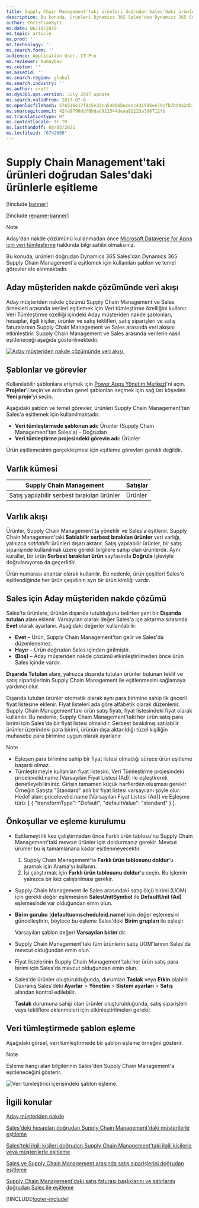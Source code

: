 ```yaml
---
title: Supply Chain Management'taki ürünleri doğrudan Sales'daki ürünlerle eşitleme
description: Bu konuda, ürünleri Dynamics 365 Sales'dan Dynamics 365 Supply Chain Management'a eşitlemek için kullanılan şablon ve temel görevler ele alınmaktadır.
author: ChristianRytt
ms.date: 06/10/2019
ms.topic: article
ms.prod: ''
ms.technology: ''
ms.search.form: ''
audience: Application User, IT Pro
ms.reviewer: kamaybac
ms.custom: ''
ms.assetid: ''
ms.search.region: global
ms.search.industry: ''
ms.author: crytt
ms.dyn365.ops.version: July 2017 update
ms.search.validFrom: 2017-07-8
ms.openlocfilehash: 576516e17f015e33ca54bb6beceec43158bee79cfb7bd9a2db132085674bc035
ms.sourcegitcommit: 42fe9790ddf0bdad911544deaa82123a396712fb
ms.translationtype: HT
ms.contentlocale: tr-TR
ms.lasthandoff: 08/05/2021
ms.locfileid: "6742668"
---
```

# <a name="synchronize-products-directly-from-supply-chain-management-to-products-in-sales"></a>Supply Chain Management'taki ürünleri doğrudan Sales'daki ürünlerle eşitleme

[!include [banner](../includes/banner.md)]

[!include [rename-banner](~/includes/cc-data-platform-banner.md)]

> [!NOTE]
> Aday'dan nakde çözümünü kullanmadan önce [Microsoft Dataverse for Apps için veri tümleştirme](/powerapps/administrator/data-integrator) hakkında bilgi sahibi olmalısınız.

Bu konuda, ürünleri doğrudan Dynamics 365 Sales'dan Dynamics 365 Supply Chain Management'a eşitlemek için kullanılan şablon ve temel görevler ele alınmaktadır.

## <a name="data-flow-in-prospect-to-cash"></a>Aday müşteriden nakde çözümünde veri akışı

Aday müşteriden nakde çözümü Supply Chain Management ve Sales örnekleri arasında verileri eşitlemek için Veri tümleştirme özelliğini kullanır. Veri Tümleştirme özelliği içindeki Aday müşteriden nakde şablonları, hesaplar, ilgili kişiler, ürünler ve satış teklifleri, satış siparişleri ve satış faturalarının Supply Chain Management ve Sales arasında veri akışını etkinleştirir. Supply Chain Management ve Sales arasında verilerin nasıl eşitleneceği aşağıda gösterilmektedir.

[![Aday müşteriden nakde çözümünde veri akışı.](./media/prospect-to-cash-data-flow.png)](./media/prospect-to-cash-data-flow.png)

## <a name="templates-and-tasks"></a>Şablonlar ve görevler

Kullanılabilir şablonlara erişmek için [Power Apps Yönetim Merkezi](https://admin.powerapps.com/dataintegration)'ni açın. **Projeler**'i seçin ve ardından genel şablonları seçmek için sağ üst köşeden **Yeni proje**'yi seçin.

Aşağıdaki şablon ve temel görevler, ürünleri Supply Chain Management'tan Sales'a eşitlemek için kullanılmaktadır.

- **Veri tümleştirmede şablonun adı:** Ürünler (Supply Chain Management'tan Sales'a) - Doğrudan
- **Veri tümleştirme projesindeki görevin adı:** Ürünler

Ürün eşitlemesinin gerçekleşmesi için eşitleme görevleri gerekli değildir.

## <a name="entity-set"></a>Varlık kümesi

| Supply Chain Management    | Satışlar    |
|----------------------------|----------|
| Satış yapılabilir serbest bırakılan ürünler | Ürünler |

## <a name="entity-flow"></a>Varlık akışı

Ürünler, Supply Chain Management'ta yönetilir ve Sales'a eşitlenir. Supply Chain Management'taki **Satılabilir serbest bırakılan ürünler** veri varlığı, yalnızca *satılabilir* ürünleri dışarı aktarır. Satış yapılabilir ürünler, bir satış siparişinde kullanılmak üzere gerekli bilgilere sahip olan ürünlerdir. Aynı kurallar, bir ürün **Serbest bırakılan ürün** sayfasında **Doğrula** işleviyle doğrulanıyorsa da geçerlidir.

Ürün numarası anahtar olarak kullanılır. Bu nedenle, ürün çeşitleri Sales'e eşitlendiğinde her ürün çeşidinin ayrı bir ürün kimliği vardır.

## <a name="prospect-to-cash-solution-for-sales"></a>Sales için Aday müşteriden nakde çözümü

Sales'ta ürünlere, ürünün dışarıda tutulduğunu belirten yeni bir **Dışarıda tutulan** alanı eklenir. Varsayılan olarak değer Sales'a içe aktarma sırasında **Evet** olarak ayarlanır. Aşağıdaki değerler kullanılabilir:

- **Evet** – Ürün, Supply Chain Management'tan gelir ve Sales'da düzenlenemez.
- **Hayır** – Ürün doğrudan Sales içinden girilmiştir.
- **(Boş)** – Aday müşteriden nakde çözümü etkinleştirilmeden önce ürün Sales içinde vardır.

**Dışarıda Tutulan** alanı, yalnızca dışarıda tutulan ürünler bulunan teklif ve satış siparişlerinin Supply Chain Management ile eşitlenmesini sağlamaya yardımcı olur.

Dışarıda tutulan ürünler otomatik olarak aynı para birimine sahip ilk geçerli fiyat listesine eklenir. Fiyat listeleri ada göre alfabetik olarak düzenlenir. Supply Chain Management'taki ürün satış fiyatı, fiyat listesindeki fiyat olarak kullanılır. Bu nedenle, Supply Chain Management'taki her ürün satış para birimi için Sales'da bir fiyat listesi olmalıdır. Serbest bırakılmış satılabilir ürünler üzerindeki para birimi, ürünün dışa aktarıldığı tüzel kişiliğin muhasebe para birimine uygun olarak ayarlanır.

> [!NOTE]
> - Eşleşen para birimine sahip bir fiyat listesi olmadığı sürece ürün eşitleme başarılı olmaz.
> - Tümleştirmeyle kullanılan fiyat listesini, Veri Tümleştirme projesindeki pricelevelid.name [Varsayılan Fiyat Listesi (Ad)] ile eşleştirerek denetleyebilirsiniz. Girişin tamamen küçük harflerden oluşması gerekir. Örneğin Satışta "Standard" adlı bir fiyat listesi varsayılanı şöyle olur: Hedef alan: pricelevelid.name [Varsayılan Fiyat Listesi (Ad)] ve Eşleşme türü: [ { "transformType": "Default", "defaultValue": "standard" } ].

## <a name="preconditions-and-mapping-setup"></a>Önkoşullar ve eşleme kurulumu

- Eşitlemeyi ilk kez çalıştırmadan önce Farklı ürün tablosu'nu Supply Chain Management'taki mevcut ürünler için doldurmanız gerekir. Mevcut ürünler bu iş tamamlanana kadar eşitlenmeyecektir.

    1. Supply Chain Management'ta **Farklı ürün tablosunu doldur**'u aramak için Arama'yı kullanın.
    2. İşi çalıştırmak için **Farklı ürün tablosunu doldur**'u seçin. Bu işlemin yalnızca bir kez çalıştırılması gerekir.

- Supply Chain Management ile Sales arasındaki satış ölçü birimi (UOM) için gerekli değer eşlemesinin **SalesUnitSymbol** ile **DefaultUnit (Ad)** eşlemesinde var olduğundan emin olun.
- **Birim gurubu** (**defaultuomscheduleid.name**) için değer eşlemesini güncelleştirin, böylece bu eşleme Sales'deki **Birim grupları** ile eşleşir.

    Varsayılan şablon değeri **Varsayılan birim**'dir.

- Supply Chain Management'taki tüm ürünlerin satış UOM'larının Sales'da mevcut olduğundan emin olun.
- Fiyat listelerinin Supply Chain Management'taki her ürün satış para birimi için Sales'da mevcut olduğundan emin olun.
- Sales'de ürünler oluşturulduğunda, durumları **Taslak** veya **Etkin** olabilir. Davranış Sales'deki **Ayarlar** > **Yönetim** > **Sistem ayarları** > **Satış** altından kontrol edilebilir.

    **Taslak** durumuna sahip olan ürünler oluşturulduğunda, satış siparişleri veya tekliflere eklenmeleri için etkinleştirilmeleri gerekir.

## <a name="template-mapping-in-data-integration"></a>Veri tümleştirmede şablon eşleme

Aşağıdaki görsel, veri tümleştirmede bir şablon eşleme örneğini gösterir. 

> [!NOTE]
> Eşleme hangi alan bilgilerinin Sales'den Supply Chain Management'a eşitleneceğini gösterir.

![Veri tümleştirici içerisindeki şablon eşleme.](./media/products-direct-template-mapping-data-integrator-1.png)


## <a name="related-topics"></a>İlgili konular

[Aday müşteriden nakde](prospect-to-cash.md)

[Sales'deki hesapları doğrudan Supply Chain Management'daki müşterilerle eşitleme](accounts-template-mapping-direct.md)

[Sales'teki ilgili kişileri doğrudan Supply Chain Management'taki ilgili kişilerle veya müşterilerle eşitleme](contacts-template-mapping-direct.md)

[Sales ve Supply Chain Management arasında satış siparişlerini doğrudan eşitleme](sales-order-template-mapping-direct-two-ways.md)

[Supply Chain Management'daki satış faturası başlıklarını ve satırlarını doğrudan Sales ile eşitleme](sales-invoice-template-mapping-direct.md)





[!INCLUDE[footer-include](../../includes/footer-banner.md)]